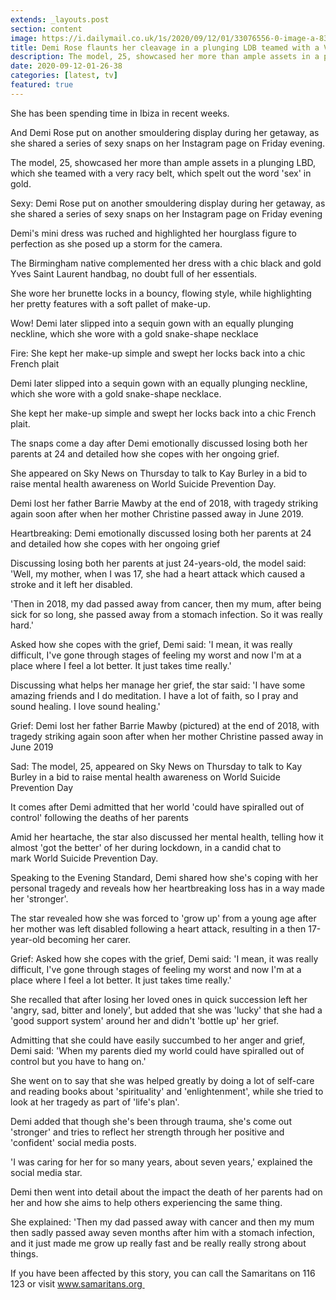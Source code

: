 ```yaml
---
extends: _layouts.post
section: content
image: https://i.dailymail.co.uk/1s/2020/09/12/01/33076556-0-image-a-83_1599869969289.jpg 
title: Demi Rose flaunts her cleavage in a plunging LDB teamed with a VERY racy gold belt 
description: The model, 25, showcased her more than ample assets in a plunging LBD, which she teamed with a very racy belt, which spelt out the word sex in gold. 
date: 2020-09-12-01-26-38 
categories: [latest, tv] 
featured: true 
--- 
```

She has been spending time in Ibiza in recent weeks. 

And Demi Rose put on another smouldering display during her getaway, as she shared a series of sexy snaps on her Instagram page on Friday evening.

The model, 25, showcased her more than ample assets in a plunging LBD, which she teamed with a very racy belt, which spelt out the word 'sex' in gold. 

Sexy: Demi Rose put on another smouldering display during her getaway, as she shared a series of sexy snaps on her Instagram page on Friday evening

Demi's mini dress was ruched and highlighted her hourglass figure to perfection as she posed up a storm for the camera.

The Birmingham native complemented her dress with a chic black and gold Yves Saint Laurent handbag, no doubt full of her essentials.

She wore her brunette locks in a bouncy, flowing style, while highlighting her pretty features with a soft pallet of make-up.

Wow! Demi later slipped into a sequin gown with an equally plunging neckline, which she wore with a gold snake-shape necklace

Fire: She kept her make-up simple and swept her locks back into a chic French plait

Demi later slipped into a sequin gown with an equally plunging neckline, which she wore with a gold snake-shape necklace.

She kept her make-up simple and swept her locks back into a chic French plait. 

The snaps come a day after Demi emotionally discussed losing both her parents at 24 and detailed how she copes with her ongoing grief.

She appeared on Sky News on Thursday to talk to Kay Burley in a bid to raise mental health awareness on World Suicide Prevention Day.

Demi lost her father Barrie Mawby at the end of 2018, with tragedy striking again soon after when her mother Christine passed away in June 2019.

Heartbreaking: Demi emotionally discussed losing both her parents at 24 and detailed how she copes with her ongoing grief

Discussing losing both her parents at just 24-years-old, the model said: 'Well, my mother, when I was 17, she had a heart attack which caused a stroke and it left her disabled.

'Then in 2018, my dad passed away from cancer, then my mum, after being sick for so long, she passed away from a stomach infection. So it was really hard.'

Asked how she copes with the grief, Demi said: 'I mean, it was really difficult, I've gone through stages of feeling my worst and now I'm at a place where I feel a lot better. It just takes time really.' 

Discussing what helps her manage her grief, the star said: 'I have some amazing friends and I do meditation. I have a lot of faith, so I pray and sound healing. I love sound healing.'

Grief: Demi lost her father Barrie Mawby (pictured) at the end of 2018, with tragedy striking again soon after when her mother Christine passed away in June 2019  

Sad: The model, 25, appeared on Sky News on Thursday to talk to Kay Burley in a bid to raise mental health awareness on World Suicide Prevention Day

It comes after Demi admitted that her world 'could have spiralled out of control' following the deaths of her parents   

Amid her heartache, the star also discussed her mental health, telling how it almost 'got the better' of her during lockdown, in a candid chat to mark World Suicide Prevention Day.

Speaking to the Evening Standard, Demi shared how she's coping with her personal tragedy and reveals how her heartbreaking loss has in a way made her 'stronger'. 

The star revealed how she was forced to 'grow up' from a young age after her mother was left disabled following a heart attack, resulting in a then 17-year-old becoming her carer. 

Grief: Asked how she copes with the grief, Demi said: 'I mean, it was really difficult, I've gone through stages of feeling my worst and now I'm at a place where I feel a lot better. It just takes time really.'

She recalled that after losing her loved ones in quick succession left her 'angry, sad, bitter and lonely', but added that she was 'lucky' that she had a 'good support system' around her and didn't 'bottle up' her grief.  

Admitting that she could have easily succumbed to her anger and grief, Demi said: 'When my parents died my world could have spiralled out of control but you have to hang on.'

She went on to say that she was helped greatly by doing a lot of self-care and reading books about 'spirituality' and 'enlightenment', while she tried to look at her tragedy as part of 'life's plan'.

Demi added that though she's been through trauma, she's come out 'stronger' and tries to reflect her strength through her positive and 'confident' social media posts.   

'I was caring for her for so many years, about seven years,' explained the social media star.  

Demi then went into detail about the impact the death of her parents had on her and how she aims to help others experiencing the same thing.

She explained: 'Then my dad passed away with cancer and then my mum then sadly passed away seven months after him with a stomach infection, and it just made me grow up really fast and be really really strong about things.

If you have been affected by this story, you can call the Samaritans on 116 123 or visit www.samaritans.org 

